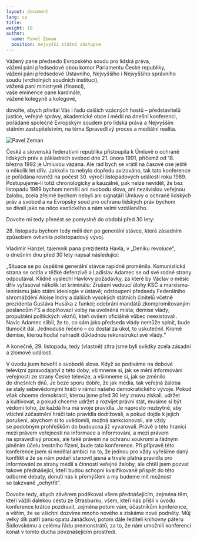 ```yaml
---
layout: document
lang: cz
title:
weight: 10
author:
  name: Pavel Zeman
  position: nejvyšší státní zástupce
---
```


Vážený pane předsedo Evropského soudu pro lidská práva,<br/>
vážení páni předsedové obou komor Parlamentu České republiky,<br/>
vážení páni předsedové Ústavního, Nejvyššího i&nbsp;Nejvyššího správního soudu (vrcholných soudních institucí),<br/>
vážená paní ministryně (financí),<br/>
vaše eminence pane kardinále,<br/>
vážené kolegyně a&nbsp;kolegové,

dovolte, abych přivítal Vás i&nbsp;řadu dalších vzácných hostů – představitelů justice, veřejné správy, akademické obce i&nbsp;médií na&nbsp;dnešní konferenci, pořádané společně Evropským soudem pro lidská práva a&nbsp;Nejvyšším státním zastupitelstvím, na&nbsp;téma Spravedlivý proces a&nbsp;mediální realita.

![Pavel Zeman](/blog/assets/img/zeman.jpeg)

Česká a&nbsp;slovenská federativní republika přistoupila k&nbsp;Úmluvě o&nbsp;ochraně lidských práv a&nbsp;základních svobod dne 21. února 1991, přičemž od&nbsp;18. března 1992 je&nbsp;Úmluvou vázána. Ale rád bych se&nbsp;vrátil na&nbsp;časové ose ještě o&nbsp;několik let dřív. Jakkoliv to&nbsp;nebylo dopředu avizováno, tak tato konference je&nbsp;pořádána rovněž na&nbsp;počest 30. výročí listopadových událostí roku 1989. Postupujeme-li totiž chronologicky a&nbsp;kauzálně, pak nelze nevidět, že bez listopadu 1989 bychom neměli ani svobodu slova, ani nezávislou veřejnou žalobu, zcela zřejmě bychom nebyli ani signatáři Úmluvy o&nbsp;ochraně lidských práv a&nbsp;svobod a&nbsp;na Evropský soud pro ochranu lidských práv bychom se&nbsp;dívali jako na&nbsp;něco exotického a&nbsp;nám velmi vzdáleného.

Dovolte mi&nbsp;tedy přenést se&nbsp;pomyslně do&nbsp;období před 30&nbsp;lety:

<p>
28. listopadu bychom tedy měli den po&nbsp;generální stávce, která zásadním způsobem ovlivnila polistopadový vývoj.
</p> 
Vladimír Hanzel, tajemník pana prezidenta Havla, v&nbsp;„Deníku revoluce“, o&nbsp;dnešním dnu před 30&nbsp;lety napsal následující:

„Situace se&nbsp;po úspěšné generální stávce rapidně proměnila. Komunistická strana se&nbsp;ocitla v&nbsp;těžké defenzivě a&nbsp;Ladislav Adamec se&nbsp;od své rodné strany odpoutával. Klidně vyslechl Havlovy požadavky, za&nbsp;které by&nbsp;Václav o&nbsp;měsíc dřív vyfasoval několik let kriminálu:
Zrušení vedoucí úlohy KSČ a&nbsp;marxismu-leninismu jako státní ideologie v&nbsp;ústavě; odstoupení předsedy Federálního shromáždění Aloise Indry a&nbsp;dalších vysokých státních činitelů včetně prezidenta Gustáva Husáka z&nbsp;funkcí; odebrání mandátů zkompromitovaným poslancům FS&nbsp;a doplňovací volby na&nbsp;uvolněná místa; demise vlády; propuštění politických vězňů, kteří ovšem
oficiálně vůbec neexistovali. Navíc Adamec slíbil, že to, co&nbsp;sám jako předseda vlády nemůže splnit, bude tlumočit dál. Jednoduše řečeno – co&nbsp;dostal za&nbsp;úkol, to&nbsp;uskutečnil. Kromě demise, kterou hodlal nahradit důkladnou rekonstrukcí své vlády.“

A&nbsp;konečně, 29. listopadu, tedy (vlastně) zítra jsme byli svědky zcela zásadní a&nbsp;zlomové události.

V&nbsp;úvodu jsem hovořil o&nbsp;svobodě slova. Když se&nbsp;podíváme na&nbsp;dobové televizní zpravodajství z&nbsp;této doby, všimneme si, jak se&nbsp;mění informování veřejnosti ze&nbsp;strany České televize, a&nbsp;všimneme si, jak se&nbsp;změnilo do&nbsp;dnešních dnů. Je&nbsp;beze sporu dobře, že jak média, tak veřejná žaloba se&nbsp;staly sebevědomými hráči v&nbsp;rámci našeho demokratického vývoje. Pokud však chceme demokracii, kterou jsme před 30&nbsp;lety znovu získali, udržet a&nbsp;kultivovat, a&nbsp;pokud chceme udržet a&nbsp;rozvíjet právní stát, musíme si&nbsp;být vědomi toho, že každá hra má svoje pravidla. Je&nbsp;naprosto nezbytné, aby všichni zúčastnění hráči tato pravidla dodržovali, a&nbsp;pokud dojde k&nbsp;jejich porušení, abychom si&nbsp;to uvědomili, možná sankcionovali, ale vždy se&nbsp;podobným prohřeškům do&nbsp;budoucna již vyvarovali. Právě o&nbsp;této hranici mezi právem veřejnosti na&nbsp;informace a&nbsp;informování, a&nbsp;mezi právem na&nbsp;spravedlivý proces, ale také právem na&nbsp;ochranu soukromí a&nbsp;řádným plněním účelu trestního řízení, bude tato konference. Při přípravě této konference jsem si&nbsp;nedělal ambici na&nbsp;to, že jednou pro vždy vyřešíme daný konflikt a&nbsp;že se&nbsp;nám podaří stanovit jasná a&nbsp;trvale platná pravidla pro informování ze&nbsp;strany médií a&nbsp;činností veřejné žaloby, ale chtěl jsem pozvat takové přednášející, kteří budou schopni kvalifikovaně přispět do&nbsp;této odborné debaty, donutí nás k&nbsp;přemýšlení a&nbsp;my budeme mít možnost se&nbsp;takzvaně „ochytřit“.

Dovolte tedy, abych závěrem poděkoval všem přednášejícím, zejména těm, kteří vážili dalekou cestu ze&nbsp;Štrasburku, všem, kteří nás přišli v&nbsp;úvodu konference krátce pozdravit, zejména potom vám, účastníkům konference, a&nbsp;věřím, že se&nbsp;všichni dozvíme mnoho nového a&nbsp;získáme nové podněty. Můj velký dík patří panu opatu Janáčkovi, potom dále řediteli knihovny páteru Šidlovskému a&nbsp;celému řádu premonstrátů, za&nbsp;to, že nám umožnili konferenci konat v&nbsp;tomto ducha povznášejícím prostředí.
